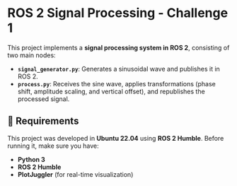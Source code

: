 # ROS 2 Signal Processing - Challenge 1

This project implements a **signal processing system in ROS 2**, consisting of two main nodes:
- **`signal_generator.py`**: Generates a sinusoidal wave and publishes it in ROS 2.
- **`process.py`**: Receives the sine wave, applies transformations (phase shift, amplitude scaling, and vertical offset), and republishes the processed signal.

## 📌 Requirements
This project was developed in **Ubuntu 22.04** using **ROS 2 Humble**. Before running it, make sure you have:
- **Python 3**
- **ROS 2 Humble**
- **PlotJuggler** (for real-time visualization)

